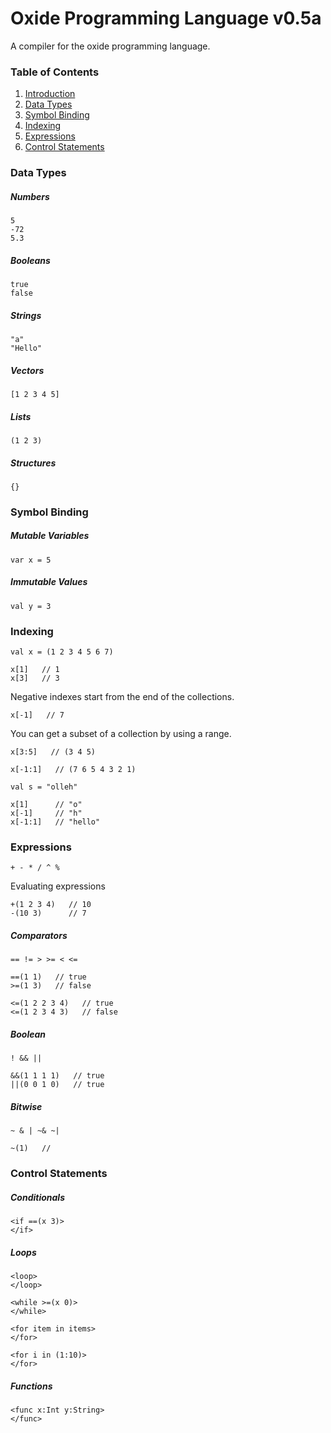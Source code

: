 # Oxide Programming Language v0.5a
A compiler for the oxide programming language.

### Table of Contents
1. [Introduction](#introduction)
2. [Data Types](#data-types)
3. [Symbol Binding](#symbol-binding)
4. [Indexing](#indexing)
5. [Expressions](#expressions)
6. [Control Statements](#control-statements)


### Data Types

##### Numbers
```
5
-72
5.3
```

##### Booleans
```
true
false
```

##### Strings
```
"a"
"Hello"
```

##### Vectors
```
[1 2 3 4 5]
```

##### Lists
```
(1 2 3)
```

##### Structures
```
{}
```


### Symbol Binding

##### Mutable Variables
```
var x = 5
```

##### Immutable Values
```
val y = 3
```


### Indexing
```
val x = (1 2 3 4 5 6 7)

x[1]   // 1
x[3]   // 3
```
Negative indexes start from the end of the collections.
```
x[-1]   // 7
```
You can get a subset of a collection by using a range.
```
x[3:5]   // (3 4 5)
```

```
x[-1:1]   // (7 6 5 4 3 2 1)
```

```
val s = "olleh"

x[1]      // "o"
x[-1]     // "h"
x[-1:1]   // "hello"
```


### Expressions
```
+ - * / ^ %
```
Evaluating expressions
```
+(1 2 3 4)   // 10
-(10 3)      // 7

```

##### Comparators
```
== != > >= < <=
```
```
==(1 1)   // true
>=(1 3)   // false
```
```
<=(1 2 2 3 4)   // true
<=(1 2 3 4 3)   // false
```

##### Boolean
```
! && ||
```
```
&&(1 1 1 1)   // true
||(0 0 1 0)   // true
```

##### Bitwise
```
~ & | ~& ~|
```
```
~(1)   //
```


### Control Statements

##### Conditionals
```
<if ==(x 3)>
</if>
```

##### Loops
```
<loop>
</loop>
```

```
<while >=(x 0)>
</while>
```

```
<for item in items>
</for>

<for i in (1:10)>
</for>
```

##### Functions
```
<func x:Int y:String>
</func>
```
